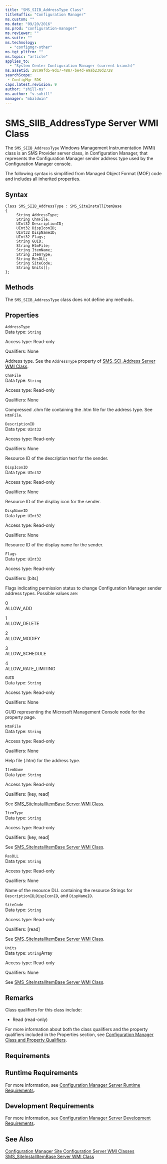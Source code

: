 ```yaml
---
title: "SMS_SIIB_AddressType Class"
titleSuffix: "Configuration Manager"
ms.custom: ""
ms.date: "09/20/2016"
ms.prod: "configuration-manager"
ms.reviewer: ""
ms.suite: ""
ms.technology:
  - "configmgr-other"
ms.tgt_pltfrm: ""
ms.topic: "article"
applies_to:
  - "System Center Configuration Manager (current branch)"
ms.assetid: 28c99fd5-9d17-4887-be4d-e9ab230d2728searchScope: - ConfigMgr SDK
caps.latest.revision: 9
author: "shill-ms"
ms.author: "v-suhill"
manager: "mbaldwin"
---
```

# SMS_SIIB_AddressType Server WMI Class
The `SMS_SIIB_AddressType` Windows Management Instrumentation (WMI) class is an SMS Provider server class, in Configuration Manager, that represents the Configuration Manager sender address type used by the Configuration Manager console.  

 The following syntax is simplified from Managed Object Format (MOF) code and includes all inherited properties.  

## Syntax  

```  
Class SMS_SIIB_AddressType : SMS_SiteInstallItemBase   
{  
     String AddressType;  
     String ChmFile;  
     UInt32 DescriptionID;  
     UInt32 DispIconID;  
     UInt32 DispNameID;  
     UInt32 Flags;  
     String GUID;  
     String HtmFile;  
     String ItemName;  
     String ItemType;  
     String ResDLL;  
     String SiteCode;  
     String Units[];  
};  
```  

## Methods  
 The `SMS_SIIB_AddressType` class does not define any methods.  

## Properties  
 `AddressType`  
 Data type: `String`  

 Access type: Read-only  

 Qualifiers: None  

 Address type. See the `AddressType` property of [SMS_SCI_Address Server WMI Class](../../../../../develop/reference/core/servers/configure/sms_sci_address-server-wmi-class.md).  

 `ChmFile`  
 Data type: `String`  

 Access type: Read-only  

 Qualifiers: None  

 Compressed .chm file containing the .htm file for the address type. See `HtmFile`.  

 `DescriptionID`  
 Data type: `UInt32`  

 Access type: Read-only  

 Qualifiers: None  

 Resource ID of the description text for the sender.  

 `DispIconID`  
 Data type: `UInt32`  

 Access type: Read-only  

 Qualifiers: None  

 Resource ID of the display icon for the sender.  

 `DispNameID`  
 Data type: `UInt32`  

 Access type: Read-only  

 Qualifiers: None  

 Resource ID of the display name for the sender.  

 `Flags`  
 Data type: `UInt32`  

 Access type: Read-only  

 Qualifiers: [bits]  

 Flags indicating permission status to change Configuration Manager sender address types. Possible values are:  

 0  
 ALLOW_ADD  

 1  
 ALLOW_DELETE  

 2  
 ALLOW_MODIFY  

 3  
 ALLOW_SCHEDULE  

 4  
 ALLOW_RATE_LIMITING  

 `GUID`  
 Data type: `String`  

 Access type: Read-only  

 Qualifiers: None  

 GUID representing the Microsoft Management Console node for the property page.  

 `HtmFile`  
 Data type: `String`  

 Access type: Read-only  

 Qualifiers: None  

 Help file (.htm) for the address type.  

 `ItemName`  
 Data type: `String`  

 Access type: Read-only  

 Qualifiers: [key, read]  

 See [SMS_SiteInstallItemBase Server WMI Class](../../../../../develop/reference/core/servers/configure/sms_siteinstallitembase-server-wmi-class.md).  

 `ItemType`  
 Data type: `String`  

 Access type: Read-only  

 Qualifiers: [key, read]  

 See [SMS_SiteInstallItemBase Server WMI Class](../../../../../develop/reference/core/servers/configure/sms_siteinstallitembase-server-wmi-class.md).  

 `ResDLL`  
 Data type: `String`  

 Access type: Read-only  

 Qualifiers: None  

 Name of the resource DLL containing the resource Strings for `DescriptionID`,`DispIconID`, and `DispNameID`.  

 `SiteCode`  
 Data type: `String`  

 Access type: Read-only  

 Qualifiers: [read]  

 See [SMS_SiteInstallItemBase Server WMI Class](../../../../../develop/reference/core/servers/configure/sms_siteinstallitembase-server-wmi-class.md).  

 `Units`  
 Data type: `String`Array  

 Access type: Read-only  

 Qualifiers: None  

 See [SMS_SiteInstallItemBase Server WMI Class](../../../../../develop/reference/core/servers/configure/sms_siteinstallitembase-server-wmi-class.md).  

## Remarks  
 Class qualifiers for this class include:  

-   Read (read-only)  

 For more information about both the class qualifiers and the property qualifiers included in the Properties section, see [Configuration Manager Class and Property Qualifiers](../../../../../develop/reference/misc/class-and-property-qualifiers.md).  

## Requirements  

## Runtime Requirements  
 For more information, see [Configuration Manager Server Runtime Requirements](../../../../../develop/core/reqs/server-runtime-requirements.md).  

## Development Requirements  
 For more information, see [Configuration Manager Server Development Requirements](../../../../../develop/core/reqs/server-development-requirements.md).  

## See Also  
 [Configuration Manager Site Configuration Server WMI Classes](../../../../../develop/reference/core/servers/configure/site-configuration-server-wmi-classes.md)   
 [SMS_SiteInstallItemBase Server WMI Class](../../../../../develop/reference/core/servers/configure/sms_siteinstallitembase-server-wmi-class.md)
